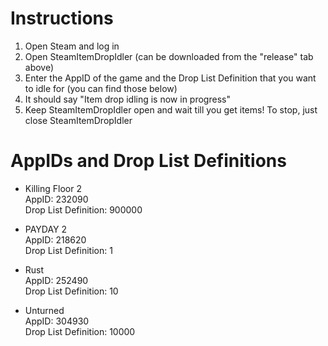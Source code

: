 # Instructions
1. Open Steam and log in
2. Open SteamItemDropIdler (can be downloaded from the "release" tab above)
3. Enter the AppID of the game and the Drop List Definition that you want to idle for (you can find those below)
4. It should say "Item drop idling is now in progress"
5. Keep SteamItemDropIdler open and wait till you get items! To stop, just close SteamItemDropIdler

# AppIDs and Drop List Definitions
* Killing Floor 2<br>
AppID: 232090<br>
Drop List Definition: 900000

* PAYDAY 2<br>
AppID: 218620<br>
Drop List Definition: 1

* Rust<br>
AppID: 252490<br>
Drop List Definition: 10

* Unturned<br>
AppID: 304930<br>
Drop List Definition: 10000
